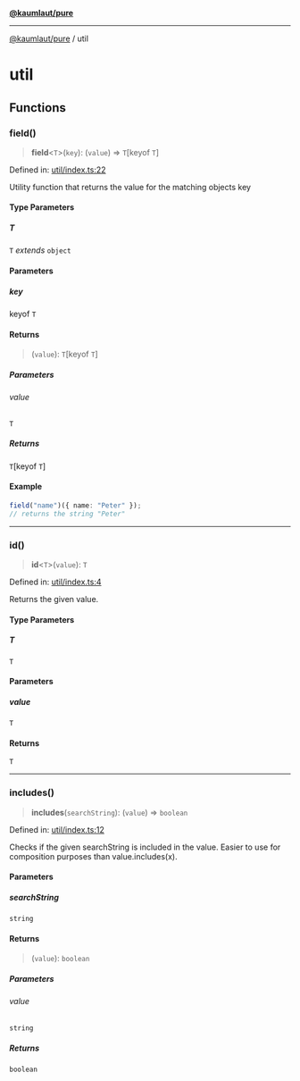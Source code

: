 [**@kaumlaut/pure**](README.md)

---

[@kaumlaut/pure](README.md) / util

# util

## Functions

### field()

> **field**\<`T`\>(`key`): (`value`) => `T`\[keyof `T`\]

Defined in: [util/index.ts:22](https://github.com/maxkaemmerer/pure/blob/28876cbbb3f79b9c918040e9d4c41a8cccf1752a/src/util/index.ts#L22)

Utility function that returns the value for the matching objects key

#### Type Parameters

##### T

`T` _extends_ `object`

#### Parameters

##### key

keyof `T`

#### Returns

> (`value`): `T`\[keyof `T`\]

##### Parameters

###### value

`T`

##### Returns

`T`\[keyof `T`\]

#### Example

```ts
field("name")({ name: "Peter" });
// returns the string "Peter"
```

---

### id()

> **id**\<`T`\>(`value`): `T`

Defined in: [util/index.ts:4](https://github.com/maxkaemmerer/pure/blob/28876cbbb3f79b9c918040e9d4c41a8cccf1752a/src/util/index.ts#L4)

Returns the given value.

#### Type Parameters

##### T

`T`

#### Parameters

##### value

`T`

#### Returns

`T`

---

### includes()

> **includes**(`searchString`): (`value`) => `boolean`

Defined in: [util/index.ts:12](https://github.com/maxkaemmerer/pure/blob/28876cbbb3f79b9c918040e9d4c41a8cccf1752a/src/util/index.ts#L12)

Checks if the given searchString is included in the value.
Easier to use for composition purposes than value.includes(x).

#### Parameters

##### searchString

`string`

#### Returns

> (`value`): `boolean`

##### Parameters

###### value

`string`

##### Returns

`boolean`
